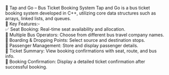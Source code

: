 🔖 Tap and Go – Bus Ticket Booking System
Tap and Go is a bus ticket booking system developed in C++, utilizing core data structures such as arrays, linked lists, and queues.
<br>
🧠 Key Features:-
<br>
✅ Seat Booking: Real-time seat availability and allocation.
<br>
🚌 Multiple Bus Operators: Choose from different bus travel company names.
<br>
📍 Boarding & Dropping Points: Select source and destination stops.
<br>
👤 Passenger Management: Store and display passenger details.
<br>
📄 Ticket Summary: View booking confirmations with seat, route, and bus info.
<br>
🧾 Booking Confirmation: Display a detailed ticket confirmation after successful booking.
